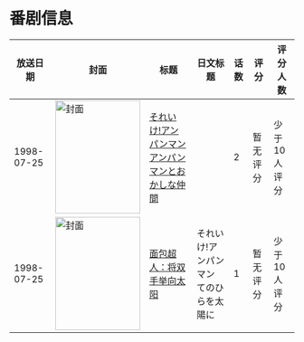 # 番剧信息

|放送日期|封面|标题|日文标题|话数|评分|评分人数|
|---|---|---|---|---|---|---|
|1998-07-25|<img src="https://lain.bgm.tv/pic/cover/c/50/15/89708_8u7Nb.jpg" alt="封面" style="width:150px;height:200px;object-fit:cover;">|[それいけ!アンパンマン アンパンマンとおかしな仲間](https://bangumi.tv/subject/89708)||2|暂无评分|少于10人评分|
|1998-07-25|<img src="https://lain.bgm.tv/pic/cover/c/94/ec/315965_9jkaT.jpg" alt="封面" style="width:150px;height:200px;object-fit:cover;">|[面包超人：将双手举向太阳](https://bangumi.tv/subject/315965)|それいけ!アンパンマン てのひらを太陽に|1|暂无评分|少于10人评分|

